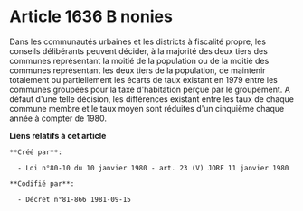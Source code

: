 # Article 1636 B nonies

Dans les communautés urbaines et les districts à fiscalité propre, les conseils délibérants peuvent décider, à la majorité
des deux tiers des communes représentant la moitié de la population ou de la moitié des communes représentant les deux tiers
de la population, de maintenir totalement ou partiellement les écarts de taux existant en 1979 entre les communes groupées
pour la taxe d'habitation perçue par le groupement. A défaut d'une telle décision, les différences existant entre les taux de
chaque commune membre et le taux moyen sont réduites d'un cinquième chaque année à compter de 1980.

**Liens relatifs à cet article**

	**Créé par**:

	  - Loi n°80-10 du 10 janvier 1980 - art. 23 (V) JORF 11 janvier 1980

	**Codifié par**:

	  - Décret n°81-866 1981-09-15
